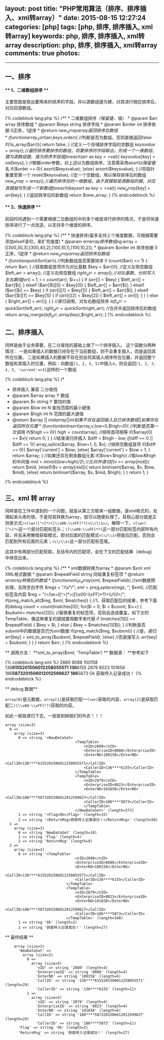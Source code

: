 layout: post
title: "PHP常用算法（排序、排序插入、xml转array）"
date: 2015-08-15 12:27:24
categories: [php]
tags: [php, 排序, 排序插入, xml转array]
keywords: php, 排序, 排序插入, xml转array
description: php, 排序, 排序插入, xml转array
comments: true
photos:
-
---
## 一、排序

#### ** 1、二维数组排序 **

主要思路是取出要用来的排序的字段，并以源数组键为建，对其进行相应排序后，对应回源数组。

{% codeblock lang:php %}
    /**
     * 二维数组排序（保留键、值）
     * @param  $arr       array     排序数组
     * @param  $keys      string    排序字段
     * @param  $order     int       排序依据 0正序，1逆序
     * @return $new_array array     返回排序后数组
     */
    function array_sort($arr,$keys,$order){
        //判断是否为数组，否则直接返回false
        if(!is_array($arr)){
            return false;
        }
        //定义一个存储排序字段的空数组
        $keysvalue = array();
        //遍历排序要排序的数组，将要排序的字段取出，形成一个一维数组，键为源数组键，值为排序字段值
        foreach($arr as $key=>$val){
            $keysvalue[$key] = $val[$keys];
        }
        //根据order参数，对上述以为数组排序，注意需采用asort以保留键名
        if($order == 0){
            asort($keysvalue);
        }else{
            arsort($keysvalue);
        }
        //将指针重置至第一个
        reset($keysvalue);
        //定一个空数组，用以保存排序后的数组
        $new_array = array();
        //遍历排序后的一维数组，由于其键就是源数组的键，对应其键就可形成一个新数组
        foreach($keysort as $key=>$val){
            $new_array[$key] = $arr[$key];
        }
        //返回排序后的新数组
        return $new_array;
    }
{% endcodeblock %}

#### ** 2、快速排序 **

前段时间遇到一个需要根据二位数组的中的多个维度进行排序的情况，于是将快速排序进行了一点改造，以支持多个维度的排序。
<!--more-->
{% codeblock lang:php %}
    /**
     * 快速排序(最多支持三个维度数据，可根据需要添加elseif语句，来扩充维度)
     * @param  $arr       array     排序数组 eg:$array = [[300,30,3],[300,40,2],[100,10,1],[100,10,2]];
     * @param  $order     int       排序依据 0正序，1逆序
     * @return $new_array array     返回排序后数组
     */
    function quickSort($arr){
        //判断数组是否需要排序
        if (count($arr) <= 1) {
            return $arr;
        }
        //获取数组首项作为对比基数
        $key = $arr[0];
        //定义左侧空数组
        $left_arr = array();
        //定义右侧空数组
        $right_arr = array();
        //对比基数，分别写入左右数组
        for ($i = 1; $i < count($arr); $i++) {
            if ($arr[$i] < $key) {
                    $left_arr[] = $arr[$i];
            } elseif ($arr[$i][0] < $key[0]) {
                $left_arr[] = $arr[$i];
            } elseif ($arr[$i] == $key) {
                if ($arr[$i][1] < $key[1]) {
                    $left_arr[] = $arr[$i];
                } elseif ($arr[$i][1] == $key[1]) {
                    if ($arr[$i][2] < $key[2]) {
                        $left_arr[] = $arr[$i];
                    }
                }
            } else {
                $right_arr[] = $arr[$i];
            }
        }
        //递归调用，对左右数组排序
        $left_arr = quickSort($left_arr);
        $right_arr = quickSort($right_arr);
        //合并并返回排序后的数组
        return array_merge($left_arr,array($key),$right_arr);
    }
{% endcodeblock %}

## 二、排序插入

同样是由于业务需要，在二分查找的基础上做了一个排序插入。
这个函数分两种情况：
一是如果插入的数据已经存在于当前数组，则不会重复插入，而是返回其所在位置。
二是如果插入的数据不存在则会将其插入顺序所在位置，并返回整个数组和其插入的位置，例如：向数组`[1, 2, 3, 5]`中插入`4`，则会返回`[1, 2, 3, 4, 5, 'current'=>3]`这样的一个数组

{% codeblock lang:php %}
/*
 * 排序插入 兼容 二分查找
 * @param   $array          array            Y 数组
 * @param   $v              string           Y 要找的值
 * @param   $low            int              N 查找范围的最小键值
 * @param   $high           int              N 范围的最大键值
 * @return  $array || $mid  array || int     如果不存在返回插入且已排序数组 || 如果存在返回所在位置
 */
function binInsert($array,$v,$low=0,$high=0){
    //判断是否第一次调用
    if($high == 0){
        $high = count($array);
        //排除首项相等
        if($array[0] == $v){
            return 0;
        }
    }
    //结束递归并插入
    $diff = $high - $low;
    if($diff == 0 || $diff == 1){
        array_splice($array, $low+1, 0, $v);
        //排除空数组首项
        if($diff == 0){
            $array['current'] = $low;
        }else{
            $array['current'] = $low + 1;
        }
        return $array;
    }
    //如果还存在剩余数组元素
    if($low<$high){
        //取$low和$high的中间值
        $mid = intval(($low+$high)/2);
        //比对并递归
        if($v == $array[$mid]){
            return $mid;
        }elseif($v < $array[$mid]){
            return binInsert($array, $v, $low, $mid);
        }else{
            return binInsert($array, $v, $mid, $high);
        }
    }
    return 1;
}

{% endcodeblock %}

## 三、xml 转 array
同样是在工作中遇到的一个问题，就是从第三方取来一组数据，是xml格式的，处理起来头疼的很，于是将其转换为array，就可以随便处理了。其核心部分就是正则表示式`/<(\w+)[^>]*>([\\x00-\\xFF]*?)<\\/\\1>/`。解释一下，`<(\w+)[^>]*>`这一个部分匹配标签头；`([\\x00-\\xFF]*?)`这一部分匹配标签内部所有内容，并且采用懒惰获取模式，即对后面的匹配模式`<\\/\\1>`预查后匹配，否则会匹配到所有后面的元素；`<\\/\\1>`这一部分匹配标签尾。

这其中有两部分匹配获取，及括号内的匹配项，会在下文的匹配结果（debug）中体现出来。

{% codeblock lang:php %}
    /**
     * xml数据转换为array
     * @param  $xml          xml      XML格式数据
     * @param  $repeatField  string   同级重复标签项
     * @return $arr          array    转换后的数组
     */
    function xml_to_array($xml, $repeatField){
        //xml数据预处理，去除空白字符
        $regs = "/\s*/";
        $xml = preg_replace($regs, '', $xml);
        //匹配标签及内容
        $reg = "/<(\w+)[^>]*>([\\x00-\\xFF]*?)<\\/\\1>/";
        if(preg_match_all($reg, $xml, $matches))
        {
            //1、获取匹配后的结果，参考下面的debug
            $count = count($matches[0]);
            for($i = 0; $i < $count; $i++)
            {
                $subxml= $matches[2][$i];
                //替换重复的标签项，否则会造成覆盖，如下文的TempTable，像这种重复的键就要用数字来代替
                if ($matches[1][$i] == $repeatField) {
                    $key = $i;
                } else {
                    $key = $matches[1][$i];
                }
                //判断是否subxml中的数据是否仍为xml数据
                if(preg_match($reg, $subxml))
                {  //是，递归
                    $arr[$key] = xml_to_array($subxml, $repeatField);
                }else{ //否直接写入
                    $arr[$key] = $subxml;
                }
            }
        }
        return $arr;
    }
{% endcodeblock %}

** 调用方法： **xml_to_array($xml, 'TempTable')
** 数据源： **参考如下

{% codeblock lang:xml %}
    <NewDataSet>
      <TempTable>
        <nID>2880</nID>
        <EnterpriseID>8088</EnterpriseID>
        <EnterNO>100158</EnterNO>
        <CallID>136****6155201506012258055571</CallID>
        <CallerID>136****6155</CallerID>
      </TempTable>
      <TempTable>
        <nID>2879</nID>
        <EnterpriseID>8023</EnterpriseID>
        <EnterNO>101658</EnterNO>
        <CallID>186****5873201506012012599627</CallID>
        <CallerID>186****5873</CallerID>
      </TempTable>
    </NewDataSet>
    <Flag>Ok</Flag>
    <ReturnMsg>获取呼入记录成功！</ReturnMsg>
{% endcodeblock %}

** debug 数据**

`array[0]`是元数据，`array[1]`是获取匹配一`(\w+)`获取的内容，`array[2]`是获取匹配二`([\\x00-\\xFF]*?)`获取的内容。

如此一层层递归下去，一层层剥掉她们的外衣！！！

```
array (size=3)
  0 =>
    array (size=3)
      0 => string '<NewDataSet>
                                <TempTable>
                                    <nID>2880</nID>
                                    <EnterpriseID>8088</EnterpriseID>
                                    <EnterNO>100158</EnterNO>
                                    <CallID>136****6155201506012258055571</CallID>
                                    <CallerID>136****6155</CallerID>
                                </TempTable>
                                <TempTable>
                                    <nID>2879</nID>
                                    <EnterpriseID>8023</EnterpriseID>
                                    <EnterNO>101658</EnterNO>
                                    <CallID>186****5873201506012012599627</CallID>
                                    <CallerID>186****5873</CallerID>
                                    </TempTable>
                                </NewDataSet>' (length=373)
      1 => string '<Flag>Ok</Flag>' (length=15)
      2 => string '<ReturnMsg>获取呼入记录成功！</ReturnMsg>' (length=50)
  1 =>
    array (size=3)
      0 => string 'NewDataSet' (length=10)
      1 => string 'Flag' (length=4)
      2 => string 'ReturnMsg' (length=9)
  2 =>
    array (size=3)
      0 => string '<TempTable>
                                <nID>2880</nID>
                                <EnterpriseID>8088</EnterpriseID>
                                <EnterNO>100158</EnterNO>
                                <CallID>136****6155201506012258055571</CallID>
                                <CallerID>136****6155</CallerID>
                            </TempTable>
                            <TempTable>
                                <nID>2879</nID>
                                <EnterpriseID>8023</EnterpriseID>
                                <EnterNO>101658</EnterNO>
                                <CallID>186****5873201506012012599627</CallID>
                                <CallerID>186****5873</CallerID>
                            </TempTable>' (length=348)
      1 => string 'Ok' (length=2)
      2 => string '获取呼入记录成功！' (length=27)
```

** 最终结果 **


```
    array (size=3)
      'NewDataSet' =>
        array (size=2)
          0 =>
            array (size=5)
              'nID' => string '2880' (length=4)
              'EnterpriseID' => string '8088' (length=4)
              'EnterNO' => string '100158' (length=6)
              'CallID' => string '136****6155201506012258055571' (length=29)
              'CallerID' => string '136****6155' (length=11)
          1 =>
            array (size=5)
              'nID' => string '2879' (length=4)
              'EnterpriseID' => string '8023' (length=4)
              'EnterNO' => string '101658' (length=6)
              'CallID' => string '186****5873201506012012599627' (length=29)
              'CallerID' => string '186****5873' (length=11)
      'Flag' => string 'Ok' (length=2)
      'ReturnMsg' => string '获取呼入记录成功！' (length=27)
  ```
